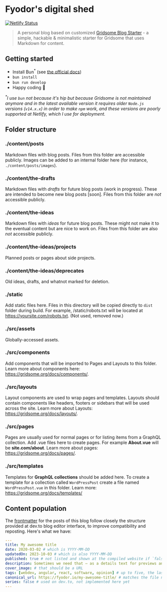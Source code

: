 # Fyodor's digital shed
[![Netlify Status](https://api.netlify.com/api/v1/badges/bb6a8dda-6431-477f-a926-1cfec38333a2/deploy-status)](https://app.netlify.com/sites/fyodor-io/deploys)

> A personal blog based on customized [Gridsome Blog Starter](https://github.com/gridsome/gridsome-starter-blog) - a simple, hackable & minimalistic starter for Gridsome that uses Markdown for content.

## Getting started

* Install Bun<sup>*</sup> (see [the official docs](https://bun.sh/docs/installation))
* `bun install`
* `bun run develop`
* Happy coding 🚀

_<sup>*</sup>I use `bun` not because it's hip but because Gridsome is not maintained anymore and in the latest available version it requires older `Node.js` versions (`v14.x.x`) in order to make `npm` work, and these versions are poorly supported at Netlify, which I use for deployment._

## Folder structure

### ./content/posts

Markdown files with blog posts. Files from this folder are accessible publicly. Images can be added to an internal folder here (for instance, `./content/posts/images`). 

### ./content/the-drafts

Markdown files with _drafts_ for future blog posts (work in progress). These are intended to become new blog posts [soon]. Files from this folder are _not_ accessible publicly.

### ./content/the-ideas

Markdown files with _ideas_ for future blog posts. These might not make it to the eventual content but are nice to work on. Files from this folder are also _not_ accessible publicly.

### ./content/the-ideas/projects

Planned posts or pages about side projects.

### ./content/the-ideas/deprecates

Old ideas, drafts, and whatnot marked for deletion.

### ./static

Add static files here. Files in this directory will be copied directly to `dist` folder during build. For example, /static/robots.txt will be located at https://yoursite.com/robots.txt. (Not used, removed now.)

### ./src/assets

Globally-accessed assets.

### ./src/components

Add components that will be imported to Pages and Layouts to this folder. Learn more about components here: https://gridsome.org/docs/components/.

### ./src/layouts

Layout components are used to wrap pages and templates. Layouts should contain components like headers, footers or sidebars that will be used across the site. Learn more about Layouts: https://gridsome.org/docs/layouts/.

### ./src/pages

Pages are usually used for normal pages or for listing items from a GraphQL collection. Add .vue files here to create pages. For example **About.vue** will be **site.com/about**. Learn more about pages: https://gridsome.org/docs/pages/.

### ./src/templates

Templates for **GraphQL collections** should be added here. To create a template for a collection called `WordPressPost`
create a file named `WordPressPost.vue` in this folder. Learn more: https://gridsome.org/docs/templates/

## Content population

The [frontmatter](https://cloudcannon.com/tutorials/jekyll-tutorial/introduction-to-front-matter-and-yaml/) for the posts of this blog follow closely the structure provided at dev.to blog editor interface, to improve compatibility and reposting. Here's what we have:

```yaml
---
title: My awesome title
date: 2020-03-02 # which is YYYY-MM-DD
updatedOn: 2023-10-03 # which is also YYYY-MM-DD
published: true # not listed and shown at the compiled website if `false`
description: Sometimes we need that — as a details text for previews and such 
cover_image: # that should be a URL
tags: [webdev, angular, react, software, opinion] # up to five, the last is a category, and the last is not added on dev.to
canonical_url: https://fyodor.io/my-awesome-title/ # matches the file name
series: false # used on dev.to, not implemented here yet
---
```